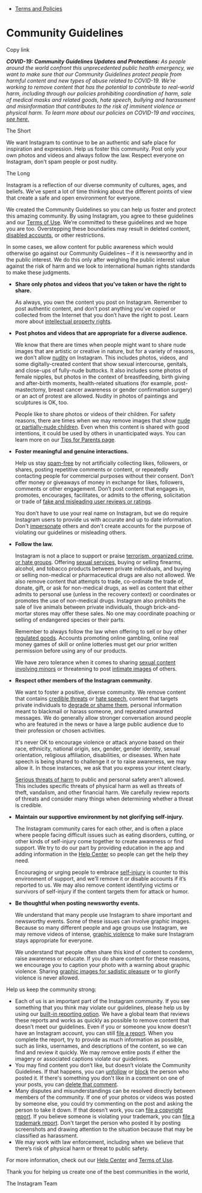 *   [Terms and Policies](https://help.instagram.com/1417489251945243/?helpref=breadcrumb)

Community Guidelines
====================

Copy link

_**COVID-19: Community Guidelines Updates and Protections:** As people around the world confront this unprecedented public health emergency, we want to make sure that our Community Guidelines protect people from harmful content and new types of abuse related to COVID-19. We’re working to remove content that has the potential to contribute to real-world harm, including through our policies prohibiting coordination of harm, sale of medical masks and related goods, hate speech, bullying and harassment and misinformation that contributes to the risk of imminent violence or physical harm. To learn more about our policies on COVID-19 and vaccines, [see here.](https://help.instagram.com/697825587576762?helpref=faq_content)_

The Short

We want Instagram to continue to be an authentic and safe place for inspiration and expression. Help us foster this community. Post only your own photos and videos and always follow the law. Respect everyone on Instagram, don’t spam people or post nudity.

The Long

Instagram is a reflection of our diverse community of cultures, ages, and beliefs. We’ve spent a lot of time thinking about the different points of view that create a safe and open environment for everyone.

We created the Community Guidelines so you can help us foster and protect this amazing community. By using Instagram, you agree to these guidelines and our [Terms of Use](https://www.instagram.com/legal/terms). We’re committed to these guidelines and we hope you are too. Overstepping these boundaries may result in deleted content, [disabled accounts](https://help.instagram.com/366993040048856?helpref=faq_content), or other restrictions.

In some cases, we allow content for public awareness which would otherwise go against our Community Guidelines – if it is newsworthy and in the public interest. We do this only after weighing the public interest value against the risk of harm and we look to international human rights standards to make these judgments.

*   **Share only photos and videos that you’ve taken or have the right to share.**
    
    As always, you own the content you post on Instagram. Remember to post authentic content, and don’t post anything you’ve copied or collected from the Internet that you don’t have the right to post. Learn more about [intellectual property rights](https://help.instagram.com/126382350847838?helpref=faq_content).
    
*   **Post photos and videos that are appropriate for a diverse audience.**
    
    We know that there are times when people might want to share nude images that are artistic or creative in nature, but for a variety of reasons, we don’t allow [nudity](https://l.instagram.com/?u=https%3A%2F%2Fwww.facebook.com%2Fcommunitystandards%2Fadult_nudity_sexual_activity&e=AT2n-ZCh9jMApWwghIUh1L_Cti7u_GBttpMqk1gp3eoVP0b5HGy7OQIR1xIzGTJd4myxcjp1svvsk-7fltOWBdcltQ6G0Xns9rKcPzEdaX_N5hlOVVtzeEkSmd1VMlgx8PBv3yhELwduLAc9hRXNexzIf76NLYMNpKl7Vw) on Instagram. This includes photos, videos, and some digitally-created content that show sexual intercourse, genitals, and close-ups of fully-nude buttocks. It also includes some photos of female nipples, but photos in the context of breastfeeding, birth giving and after-birth moments, health-related situations (for example, post-mastectomy, breast cancer awareness or gender confirmation surgery) or an act of protest are allowed. Nudity in photos of paintings and sculptures is OK, too.
    
    People like to share photos or videos of their children. For safety reasons, there are times when we may remove images that show [nude or partially-nude children](https://l.instagram.com/?u=https%3A%2F%2Fwww.facebook.com%2Fcommunitystandards%2Fchild_nudity_sexual_exploitation&e=AT2n-ZCh9jMApWwghIUh1L_Cti7u_GBttpMqk1gp3eoVP0b5HGy7OQIR1xIzGTJd4myxcjp1svvsk-7fltOWBdcltQ6G0Xns9rKcPzEdaX_N5hlOVVtzeEkSmd1VMlgx8PBv3yhELwduLAc9hRXNexzIf76NLYMNpKl7Vw). Even when this content is shared with good intentions, it could be used by others in unanticipated ways. You can learn more on our [Tips for Parents page](https://help.instagram.com/154475974694511/?helpref=faq_content).
    
*   **Foster meaningful and genuine interactions.**
    
    Help us stay [spam-free](https://l.instagram.com/?u=https%3A%2F%2Fwww.facebook.com%2Fcommunitystandards%2Fspam&e=AT2n-ZCh9jMApWwghIUh1L_Cti7u_GBttpMqk1gp3eoVP0b5HGy7OQIR1xIzGTJd4myxcjp1svvsk-7fltOWBdcltQ6G0Xns9rKcPzEdaX_N5hlOVVtzeEkSmd1VMlgx8PBv3yhELwduLAc9hRXNexzIf76NLYMNpKl7Vw) by not artificially collecting likes, followers, or shares, posting repetitive comments or content, or repeatedly contacting people for commercial purposes without their consent. Don’t offer money or giveaways of money in exchange for likes, followers, comments or other engagement. Don’t post content that engages in, promotes, encourages, facilitates, or admits to the offering, solicitation or trade of [fake and misleading user reviews or ratings](https://l.instagram.com/?u=https%3A%2F%2Fwww.facebook.com%2Fcommunitystandards%2Ffraud_deception&e=AT2n-ZCh9jMApWwghIUh1L_Cti7u_GBttpMqk1gp3eoVP0b5HGy7OQIR1xIzGTJd4myxcjp1svvsk-7fltOWBdcltQ6G0Xns9rKcPzEdaX_N5hlOVVtzeEkSmd1VMlgx8PBv3yhELwduLAc9hRXNexzIf76NLYMNpKl7Vw).
    
    You don’t have to use your real name on Instagram, but we do require Instagram users to provide us with accurate and up to date information. Don't [impersonate](https://l.instagram.com/?u=https%3A%2F%2Fwww.facebook.com%2Fcommunitystandards%2Fmisrepresentation&e=AT2n-ZCh9jMApWwghIUh1L_Cti7u_GBttpMqk1gp3eoVP0b5HGy7OQIR1xIzGTJd4myxcjp1svvsk-7fltOWBdcltQ6G0Xns9rKcPzEdaX_N5hlOVVtzeEkSmd1VMlgx8PBv3yhELwduLAc9hRXNexzIf76NLYMNpKl7Vw) others and don't create accounts for the purpose of violating our guidelines or misleading others.
    
*   **Follow the law.**
    
    Instagram is not a place to support or praise [terrorism, organized crime, or hate groups](https://l.instagram.com/?u=https%3A%2F%2Fwww.facebook.com%2Fcommunitystandards%2Fdangerous_individuals_organizations&e=AT2n-ZCh9jMApWwghIUh1L_Cti7u_GBttpMqk1gp3eoVP0b5HGy7OQIR1xIzGTJd4myxcjp1svvsk-7fltOWBdcltQ6G0Xns9rKcPzEdaX_N5hlOVVtzeEkSmd1VMlgx8PBv3yhELwduLAc9hRXNexzIf76NLYMNpKl7Vw). Offering [sexual services](https://l.instagram.com/?u=https%3A%2F%2Fwww.facebook.com%2Fcommunitystandards%2Fsexual_solicitation&e=AT2n-ZCh9jMApWwghIUh1L_Cti7u_GBttpMqk1gp3eoVP0b5HGy7OQIR1xIzGTJd4myxcjp1svvsk-7fltOWBdcltQ6G0Xns9rKcPzEdaX_N5hlOVVtzeEkSmd1VMlgx8PBv3yhELwduLAc9hRXNexzIf76NLYMNpKl7Vw), buying or selling firearms, alcohol, and tobacco products between private individuals, and buying or selling non-medical or pharmaceutical drugs are also not allowed. We also remove content that attempts to trade, co-ordinate the trade of, donate, gift, or ask for non-medical drugs, as well as content that either admits to personal use (unless in the recovery context) or coordinates or promotes the use of non-medical drugs. Instagram also prohibits the sale of live animals between private individuals, though brick-and-mortar stores may offer these sales. No one may coordinate poaching or selling of endangered species or their parts.
    
    Remember to always follow the law when offering to sell or buy other [regulated goods](https://l.instagram.com/?u=https%3A%2F%2Fwww.facebook.com%2Fcommunitystandards%2Fregulated_goods&e=AT2n-ZCh9jMApWwghIUh1L_Cti7u_GBttpMqk1gp3eoVP0b5HGy7OQIR1xIzGTJd4myxcjp1svvsk-7fltOWBdcltQ6G0Xns9rKcPzEdaX_N5hlOVVtzeEkSmd1VMlgx8PBv3yhELwduLAc9hRXNexzIf76NLYMNpKl7Vw). Accounts promoting online gambling, online real money games of skill or online lotteries must get our prior written permission before using any of our products.
    
    We have zero tolerance when it comes to sharing [sexual content involving minors](https://l.instagram.com/?u=https%3A%2F%2Fwww.facebook.com%2Fcommunitystandards%2Fchild_nudity_sexual_exploitation&e=AT2n-ZCh9jMApWwghIUh1L_Cti7u_GBttpMqk1gp3eoVP0b5HGy7OQIR1xIzGTJd4myxcjp1svvsk-7fltOWBdcltQ6G0Xns9rKcPzEdaX_N5hlOVVtzeEkSmd1VMlgx8PBv3yhELwduLAc9hRXNexzIf76NLYMNpKl7Vw) or threatening to post [intimate images](https://l.instagram.com/?u=https%3A%2F%2Fwww.facebook.com%2Fcommunitystandards%2Fsexual_exploitation_adults&e=AT2n-ZCh9jMApWwghIUh1L_Cti7u_GBttpMqk1gp3eoVP0b5HGy7OQIR1xIzGTJd4myxcjp1svvsk-7fltOWBdcltQ6G0Xns9rKcPzEdaX_N5hlOVVtzeEkSmd1VMlgx8PBv3yhELwduLAc9hRXNexzIf76NLYMNpKl7Vw) of others.
    
*   **Respect other members of the Instagram community.**
    
    We want to foster a positive, diverse community. We remove content that contains [credible threats](https://l.instagram.com/?u=https%3A%2F%2Fwww.facebook.com%2Fcommunitystandards%2Fcredible_violence&e=AT2n-ZCh9jMApWwghIUh1L_Cti7u_GBttpMqk1gp3eoVP0b5HGy7OQIR1xIzGTJd4myxcjp1svvsk-7fltOWBdcltQ6G0Xns9rKcPzEdaX_N5hlOVVtzeEkSmd1VMlgx8PBv3yhELwduLAc9hRXNexzIf76NLYMNpKl7Vw) or [hate speech](https://l.instagram.com/?u=https%3A%2F%2Fwww.facebook.com%2Fcommunitystandards%2Fhate_speech&e=AT2n-ZCh9jMApWwghIUh1L_Cti7u_GBttpMqk1gp3eoVP0b5HGy7OQIR1xIzGTJd4myxcjp1svvsk-7fltOWBdcltQ6G0Xns9rKcPzEdaX_N5hlOVVtzeEkSmd1VMlgx8PBv3yhELwduLAc9hRXNexzIf76NLYMNpKl7Vw), content that targets private individuals to [degrade or shame them](https://l.instagram.com/?u=https%3A%2F%2Fwww.facebook.com%2Fcommunitystandards%2Fbullying&e=AT2n-ZCh9jMApWwghIUh1L_Cti7u_GBttpMqk1gp3eoVP0b5HGy7OQIR1xIzGTJd4myxcjp1svvsk-7fltOWBdcltQ6G0Xns9rKcPzEdaX_N5hlOVVtzeEkSmd1VMlgx8PBv3yhELwduLAc9hRXNexzIf76NLYMNpKl7Vw), personal information meant to blackmail or harass someone, and repeated unwanted messages. We do generally allow stronger conversation around people who are featured in the news or have a large public audience due to their profession or chosen activities.
    
    It's never OK to encourage violence or attack anyone based on their race, ethnicity, national origin, sex, gender, gender identity, sexual orientation, religious affiliation, disabilities, or diseases. When hate speech is being shared to challenge it or to raise awareness, we may allow it. In those instances, we ask that you express your intent clearly.
    
    [Serious threats of harm](https://l.instagram.com/?u=https%3A%2F%2Fwww.facebook.com%2Fcommunitystandards%2Fcredible_violence&e=AT2n-ZCh9jMApWwghIUh1L_Cti7u_GBttpMqk1gp3eoVP0b5HGy7OQIR1xIzGTJd4myxcjp1svvsk-7fltOWBdcltQ6G0Xns9rKcPzEdaX_N5hlOVVtzeEkSmd1VMlgx8PBv3yhELwduLAc9hRXNexzIf76NLYMNpKl7Vw) to public and personal safety aren't allowed. This includes specific threats of physical harm as well as threats of theft, vandalism, and other financial harm. We carefully review reports of threats and consider many things when determining whether a threat is credible.
    
*   **Maintain our supportive environment by not glorifying self-injury.**
    
    The Instagram community cares for each other, and is often a place where people facing difficult issues such as eating disorders, cutting, or other kinds of self-injury come together to create awareness or find support. We try to do our part by providing education in the app and adding information in the [Help Center](https://help.instagram.com/) so people can get the help they need.
    
    Encouraging or urging people to embrace [self-injury](https://l.instagram.com/?u=https%3A%2F%2Fwww.facebook.com%2Fcommunitystandards%2Fsuicide_self_injury_violence&e=AT2n-ZCh9jMApWwghIUh1L_Cti7u_GBttpMqk1gp3eoVP0b5HGy7OQIR1xIzGTJd4myxcjp1svvsk-7fltOWBdcltQ6G0Xns9rKcPzEdaX_N5hlOVVtzeEkSmd1VMlgx8PBv3yhELwduLAc9hRXNexzIf76NLYMNpKl7Vw) is counter to this environment of support, and we’ll remove it or disable accounts if it’s reported to us. We may also remove content identifying victims or survivors of self-injury if the content targets them for attack or humor.
    
*   **Be thoughtful when posting newsworthy events.**
    
    We understand that many people use Instagram to share important and newsworthy events. Some of these issues can involve graphic images. Because so many different people and age groups use Instagram, we may remove videos of intense, [graphic violence](https://l.instagram.com/?u=https%3A%2F%2Fwww.facebook.com%2Fcommunitystandards%2Fgraphic_violence&e=AT2n-ZCh9jMApWwghIUh1L_Cti7u_GBttpMqk1gp3eoVP0b5HGy7OQIR1xIzGTJd4myxcjp1svvsk-7fltOWBdcltQ6G0Xns9rKcPzEdaX_N5hlOVVtzeEkSmd1VMlgx8PBv3yhELwduLAc9hRXNexzIf76NLYMNpKl7Vw) to make sure Instagram stays appropriate for everyone.
    
    We understand that people often share this kind of content to condemn, raise awareness or educate. If you do share content for these reasons, we encourage you to caption your photo with a warning about graphic violence. Sharing [graphic images for sadistic pleasure](https://l.instagram.com/?u=https%3A%2F%2Fwww.facebook.com%2Fcommunitystandards%2Fcruel_insensitive&e=AT2n-ZCh9jMApWwghIUh1L_Cti7u_GBttpMqk1gp3eoVP0b5HGy7OQIR1xIzGTJd4myxcjp1svvsk-7fltOWBdcltQ6G0Xns9rKcPzEdaX_N5hlOVVtzeEkSmd1VMlgx8PBv3yhELwduLAc9hRXNexzIf76NLYMNpKl7Vw) or to glorify violence is never allowed.
    

Help us keep the community strong:

*   Each of us is an important part of the Instagram community. If you see something that you think may violate our guidelines, please help us by using our [built-in reporting option](https://help.instagram.com/165828726894770?helpref=faq_content). We have a global team that reviews these reports and works as quickly as possible to remove content that doesn’t meet our guidelines. Even if you or someone you know doesn’t have an Instagram account, you can still [file a report](https://help.instagram.com/contact/383679321740945). When you complete the report, try to provide as much information as possible, such as links, usernames, and descriptions of the content, so we can find and review it quickly. We may remove entire posts if either the imagery or associated captions violate our guidelines.
*   You may find content you don’t like, but doesn’t violate the Community Guidelines. If that happens, you can [unfollow](https://help.instagram.com/286340048138725?helpref=faq_content) or [block](https://help.instagram.com/426700567389543/?helpref=faq_content) the person who posted it. If there's something you don't like in a comment on one of your posts, you can [delete that comment](https://help.instagram.com/289098941190483?helpref=faq_content).
*   Many disputes and misunderstandings can be resolved directly between members of the community. If one of your photos or videos was posted by someone else, you could try commenting on the post and asking the person to take it down. If that doesn’t work, you can [file a copyright report](https://help.instagram.com/126382350847838?helpref=faq_content). If you believe someone is violating your trademark, you can [file a trademark report](https://help.instagram.com/222826637847963?helpref=faq_content). Don't target the person who posted it by posting screenshots and drawing attention to the situation because that may be classified as harassment.
*   We may work with law enforcement, including when we believe that there’s risk of physical harm or threat to public safety.

For more information, check out our [Help Center](https://help.instagram.com/) and [Terms of Use](https://l.instagram.com/?u=http%3A%2F%2Finstagram.com%2Flegal%2Fterms%2F%23&e=AT2n-ZCh9jMApWwghIUh1L_Cti7u_GBttpMqk1gp3eoVP0b5HGy7OQIR1xIzGTJd4myxcjp1svvsk-7fltOWBdcltQ6G0Xns9rKcPzEdaX_N5hlOVVtzeEkSmd1VMlgx8PBv3yhELwduLAc9hRXNexzIf76NLYMNpKl7Vw).

Thank you for helping us create one of the best communities in the world,

The Instagram Team